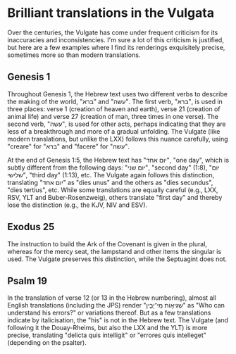 # Brilliant translations in the Vulgata

Over the centuries, the Vulgate has come under frequent criticism for its inaccuracies and inconsistencies. I'm sure a lot of this criticism is justified, but here are a few examples where I find its renderings exquisitely precise, sometimes more so than modern translations.

## Genesis 1

Throughout Genesis 1, the Hebrew text uses two different verbs to describe the making of the world, "ברא" and "עשה". The first verb, "ברא", is used in three places: verse 1 (creation of heaven and earth), verse 21 (creation of animal life) and verse 27 (creation of man, three times in one verse). The second verb, "עשה", is used for other acts, perhaps indicating that they are less of a breakthrough and more of a gradual unfolding. The Vulgate (like modern translations, but unlike the LXX) follows this nuance carefully, using "creare" for "ברא" and "facere" for "עשה".

At the end of Genesis 1:5, the Hebrew text has "יום אחד", "one day", which is subtly different from the following days: "יום שני", "second day" (1:8), "יום שלישי", "third day" (1:13), etc. The Vulgate again follows this distinction, translating "יום אחד" as "dies unus" and the others as "dies secundus", "dies tertius", etc. While some translations are equally careful (e.g., LXX, RSV, YLT and Buber-Rosenzweig), others translate "first day" and thereby lose the distinction (e.g., the KJV, NIV and ESV).

## Exodus 25

The instruction to build the Ark of the Covenant is given in the plural, whereas for the mercy seat, the lampstand and other items the singular is used. The Vulgate preserves this distinction, while the Septuagint does not.

## Psalm 19

In the translation of verse 12 (or 13 in the Hebrew numbering), almost all English translations (including the JPS) render "שְׁגִיא֥וֹת מִֽי־יָבִ֑ין" as "Who can understand his errors?" or variations thereof. But as a few translations indicate by italicisation, the "his" is not in the Hebrew text. The Vulgate (and following it the Douay-Rheims, but also the LXX and the YLT) is more precise, translating "delicta quis intelligit" or "errores quis intelleget" (depending on the psalter).